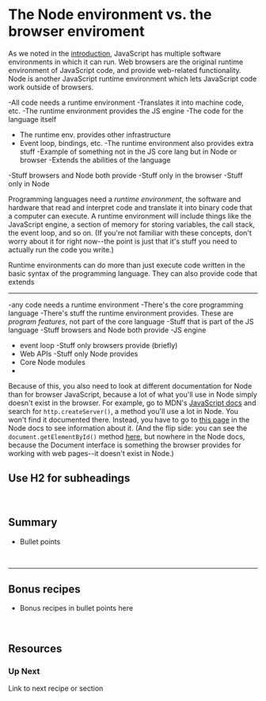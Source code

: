 # The Node environment vs. the browser enviroment

As we noted in the [introduction](https://github.com/bkager/Node-cookbook/blob/main/introduction.md), JavaScript has multiple software environments in which it can run. Web browsers are the original runtime environment of JavaScript code, and provide web-related functionality. Node is another JavaScript runtime environment which lets JavaScript code work outside of browsers. 


-All code needs a runtime environment
 -Translates it into machine code, etc. 
-The runtime environment provides the JS engine
 -The code for the language itself
- The runtime env. provides other infrastructure
 - Event loop, bindings, etc. 
-The runtime environment also provides extra stuff 
 -Example of something not in the JS core lang but in Node or browser
 -Extends the abilities of the language

-Stuff browsers and Node both provide
-Stuff only in the browser
-Stuff only in Node

Programming languages need a _runtime environment_, the software and hardware that read and interpret code and translate it into binary code that a computer can execute. A runtime environment will include things like the JavaScript engine, a section of memory for storing variables, the call stack, the event loop, and so on. (If you're not familiar with these concepts, don't worry about it for right now--the point is just that it's stuff you need to actually run the code you write.)

Runtime environments can do more than just execute code written in the basic syntax of the programming language. They can also provide code that extends  






***


-any code needs a runtime environment
-There's the core programming language
-There's stuff the runtime environment provides. These are _program features_, not part of the core language
-Stuff that is part of the JS language
-Stuff browsers and Node both provide
 -JS engine
 - event loop
-Stuff only browsers provide (briefly)
 - Web APIs
-Stuff only Node provides
 - Core Node modules
 -  





Because of this, you also need to look at different documentation for Node than for browser JavaScript, because a lot of what you'll use in Node simply doesn't exist in the browser. For example, go to MDN's [JavaScript docs](https://developer.mozilla.org/en-US/docs/Web/JavaScript/Reference) and search for `http.createServer()`, a method you'll use a lot in Node. You won't find it documented there. Instead, you have to go to [this page](https://nodejs.org/docs/latest/api/http.html) in the Node docs to see information about it. (And the flip side: you can see the `document.getElementById()` method [here](https://developer.mozilla.org/en-US/docs/Web/API/Document/getElementById), but nowhere in the Node docs, because the Document interface is something the browser provides for working with web pages--it doesn't exist in Node.)


























































## Use H2 for subheadings


&nbsp;

## Summary 
* Bullet points

&nbsp;

___

## Bonus recipes

* Bonus recipes in bullet points here

 &nbsp;

## Resources

### Up Next

Link to next recipe or section
